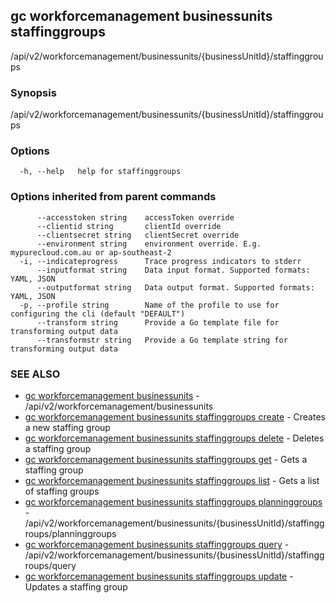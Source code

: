 ## gc workforcemanagement businessunits staffinggroups

/api/v2/workforcemanagement/businessunits/{businessUnitId}/staffinggroups

### Synopsis

/api/v2/workforcemanagement/businessunits/{businessUnitId}/staffinggroups

### Options

```
  -h, --help   help for staffinggroups
```

### Options inherited from parent commands

```
      --accesstoken string    accessToken override
      --clientid string       clientId override
      --clientsecret string   clientSecret override
      --environment string    environment override. E.g. mypurecloud.com.au or ap-southeast-2
  -i, --indicateprogress      Trace progress indicators to stderr
      --inputformat string    Data input format. Supported formats: YAML, JSON
      --outputformat string   Data output format. Supported formats: YAML, JSON
  -p, --profile string        Name of the profile to use for configuring the cli (default "DEFAULT")
      --transform string      Provide a Go template file for transforming output data
      --transformstr string   Provide a Go template string for transforming output data
```

### SEE ALSO

* [gc workforcemanagement businessunits](gc_workforcemanagement_businessunits.html)	 - /api/v2/workforcemanagement/businessunits
* [gc workforcemanagement businessunits staffinggroups create](gc_workforcemanagement_businessunits_staffinggroups_create.html)	 - Creates a new staffing group
* [gc workforcemanagement businessunits staffinggroups delete](gc_workforcemanagement_businessunits_staffinggroups_delete.html)	 - Deletes a staffing group
* [gc workforcemanagement businessunits staffinggroups get](gc_workforcemanagement_businessunits_staffinggroups_get.html)	 - Gets a staffing group
* [gc workforcemanagement businessunits staffinggroups list](gc_workforcemanagement_businessunits_staffinggroups_list.html)	 - Gets a list of staffing groups
* [gc workforcemanagement businessunits staffinggroups planninggroups](gc_workforcemanagement_businessunits_staffinggroups_planninggroups.html)	 - /api/v2/workforcemanagement/businessunits/{businessUnitId}/staffinggroups/planninggroups
* [gc workforcemanagement businessunits staffinggroups query](gc_workforcemanagement_businessunits_staffinggroups_query.html)	 - /api/v2/workforcemanagement/businessunits/{businessUnitId}/staffinggroups/query
* [gc workforcemanagement businessunits staffinggroups update](gc_workforcemanagement_businessunits_staffinggroups_update.html)	 - Updates a staffing group


